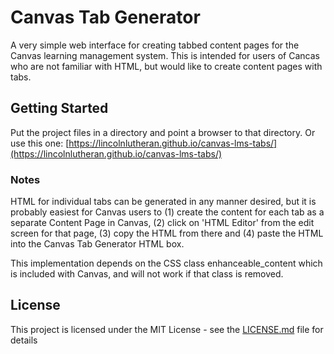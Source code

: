 # Canvas Tab Generator

A very simple web interface for creating tabbed content pages for the Canvas learning management system. This is intended for users of Cancas who are not familiar with HTML, but would like to create content pages with tabs. 

## Getting Started

Put the project files in a directory and point a browser to that directory. Or use this one: [https://lincolnlutheran.github.io/canvas-lms-tabs/](https://lincolnlutheran.github.io/canvas-lms-tabs/)

### Notes

HTML for individual tabs can be generated in any manner desired, but it is probably easiest for Canvas users to (1) create the content for each tab as a separate Content Page in Canvas, (2) click on 'HTML Editor' from the edit screen for that page, (3) copy the HTML from there and (4) paste the HTML into the Canvas Tab Generator HTML box.  

This implementation depends on the CSS class enhanceable_content which is included with Canvas, and will not work if that class is removed.
## License

This project is licensed under the MIT License - see the [LICENSE.md](LICENSE.md) file for details
